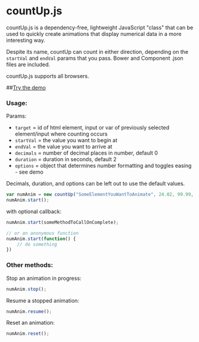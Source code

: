 countUp.js
==========

countUp.js is a dependency-free, lightweight JavaScript "class" that can be used to quickly create animations that display numerical data in a more interesting way. 

Despite its name, countUp can count in either direction, depending on the `startVal` and `endVal` params that you pass. Bower and Component .json files are included. 
<!-- as well as a coffeescript version, thanks to @HHSnopek. -->

countUp.js supports all browsers. 

##[Try the demo](http://inorganik.github.io/countUp.js)

### Usage:

Params:
- `target` = id of html element, input or var of previously selected element/input where counting occurs
- `startVal` = the value you want to begin at
- `endVal` = the value you want to arrive at
- `decimals` = number of decimal places in number, default 0
- `duration` = duration in seconds, default 2
- `options` = object that determines number formatting and toggles easing - see demo

Decimals, duration, and options can be left out to use the default values.

```js
var numAnim = new countUp("SomeElementYouWantToAnimate", 24.02, 99.99, 2, 1.5);
numAnim.start();
```

with optional callback:

```js
numAnim.start(someMethodToCallOnComplete);

// or an anonymous function
numAnim.start(function() {
	// do something
})
```

### Other methods:

Stop an animation in progress:

```js
numAnim.stop();
```

Resume a stopped animation:

```js
numAnim.resume();
```

Reset an animation:

```js
numAnim.reset();
```
